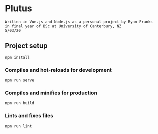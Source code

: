 # Plutus

```
Written in Vue.js and Node.js as a personal project by Ryan Franks 
in final year of BSc at University of Canterbury, NZ
5/03/20
```
## Project setup
```
npm install
```

### Compiles and hot-reloads for development
```
npm run serve
```

### Compiles and minifies for production
```
npm run build
```

### Lints and fixes files
```
npm run lint
```
